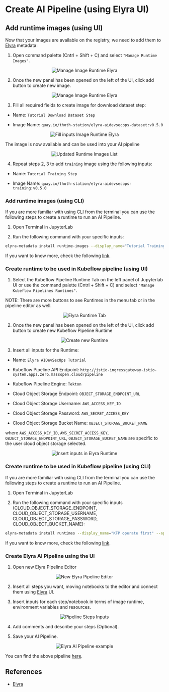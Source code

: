 # Create AI Pipeline (using Elyra UI)

## Add runtime images (using UI)

Now that your images are available on the registry, we need to add them to [Elyra][1] metadata:

1. Open command palette (Cntrl + Shift + C) and select `"Manage Runtime Images"`.

<div style="text-align:center">
<img alt="Manage Image Runtime Elyra" src="https://raw.githubusercontent.com/thoth-station/elyra-aidevsecops-tutorial/master/docs/images/ManageRuntimeImageSettingsCM.png">
</div>

2. Once the new panel has been opened on the left of the UI, click add button to create new image.

<div style="text-align:center">
<img alt="Manage Image Runtime Elyra" src="https://raw.githubusercontent.com/thoth-station/elyra-aidevsecops-tutorial/master/docs/images/AddRuntimeImage.png">
</div>

3. Fill all required fields to create image for download dataset step:

- Name: `Tutorial Download Dataset Step`

- Image Name: `quay.io/thoth-station/elyra-aidevsecops-dataset:v0.5.0`

<div style="text-align:center">
<img alt="Fill inputs Image Runtime Elyra" src="https://raw.githubusercontent.com/thoth-station/elyra-aidevsecops-tutorial/master/docs/images/FillInputsRuntimeImage.png">
</div>

The image is now available and can be used into your AI pipeline

<div style="text-align:center">
<img alt="Updated Runtime Images List" src="https://raw.githubusercontent.com/thoth-station/elyra-aidevsecops-tutorial/master/docs/images/UpdatedRuntimeImageList.png">
</div>

4. Repeat steps 2, 3 to add `training` image using the following inputs:

- Name: `Tutorial Training Step`

- Image Name: `quay.io/thoth-station/elyra-aidevsecops-training:v0.5.0`

### Add runtime images (using CLI)

If you are more familiar with using CLI from the terminal you can use the following steps to create a runtime to run an AI Pipeline.

1. Open Terminal in JupyterLab

2. Run the following command with your specific inputs:

```bash
elyra-metadata install runtime-images --display_name="Tutorial Training Step" --description="Training Step Tutorial" --image_name="quay.io/thoth-station/elyra-aidevsecops-training:v0.5.0"
```

If you want to know more, check the following [link](https://elyra.readthedocs.io/en/v2.0.1/user_guide/runtime-image-conf.html).

### Create runtime to be used in Kubeflow pipeline (using UI)

1. Select the Kubeflow Pipeline Runtime Tab on the left panel of Jupyterlab UI or use the command palette (Cntrl + Shift + C) and select `"Manage Kubeflow Pipelines Runtimes"`.

NOTE: There are more buttons to see Runtimes in the menu tab or in the pipeline editor as well.

<div style="text-align:center">
<img alt="Elyra Runtime Tab" src="https://raw.githubusercontent.com/thoth-station/elyra-aidevsecops-tutorial/master/docs/images/ElyraRuntimeTab.png">
</div>

2. Once the new panel has been opened on the left of the UI, click add button to create new Kubeflow Pipeline Runtime

<div style="text-align:center">
<img alt="Create new Runtime" src="https://raw.githubusercontent.com/thoth-station/elyra-aidevsecops-tutorial/master/docs/images/CreateNewElyraRuntime.png">
</div>

3. Insert all inputs for the Runtime:

- Name: `Elyra AIDevSecOps Tutorial`

- Kubeflow Pipeline API Endpoint: `http://istio-ingressgateway-istio-system.apps.zero.massopen.cloud/pipeline`

- Kubeflow Pipeline Engine: `Tekton`

- Cloud Object Storage Endpoint: `OBJECT_STORAGE_ENDPOINT_URL`

- Cloud Object Storage Username: `AWS_ACCESS_KEY_ID`

- Cloud Object Storage Password: `AWS_SECRET_ACCESS_KEY`

- Cloud Object Storage Bucket Name: `OBJECT_STORAGE_BUCKET_NAME`

where `AWS_ACCESS_KEY_ID`, `AWS_SECRET_ACCESS_KEY`, `OBJECT_STORAGE_ENDPOINT_URL`, `OBJECT_STORAGE_BUCKET_NAME` are specific to the user cloud object storage selected.

<div style="text-align:center">
<img alt="Insert inputs in Elyra Runtime" src="https://raw.githubusercontent.com/thoth-station/elyra-aidevsecops-tutorial/master/docs/images/InsertInputsElyraRuntime.png">
</div>

### Create runtime to be used in Kubeflow pipeline (using CLI)

If you are more familiar with using CLI from the terminal you can use the following steps to create a runtime to run an AI Pipeline.

1. Open Terminal in JupyterLab

2. Run the following command with your specific inputs (CLOUD_OBJECT_STORAGE_ENDPOINT, CLOUD_OBJECT_STORAGE_USERNAME, CLOUD_OBJECT_STORAGE_PASSWORD, CLOUD_OBJECT_BUCKET_NAME):

```bash
elyra-metadata install runtimes --display_name="KFP operate first" --api_endpoint="http://istio-ingressgateway-istio-system.apps.zero.massopen.cloud/pipeline" --engine=Tekton --cos_endpoint=CLOUD_OBJECT_STORAGE_ENDPOINT --cos_username=CLOUD_OBJECT_STORAGE_USERNAME --cos_password=CLOUD_OBJECT_STORAGE_PASSWORD --cos_bucket=CLOUD_OBJECT_BUCKET_NAME
```

If you want to know more, check the following [link](https://elyra.readthedocs.io/en/v2.0.1/user_guide/runtime-conf.html).

### Create Elyra AI Pipeline using the UI

1. Open new Elyra Pipeline Editor

<div style="text-align:center">
<img alt="New Elyra Pipeline Editor" src="https://raw.githubusercontent.com/thoth-station/elyra-aidevsecops-tutorial/master/docs/images/NewElyraPipelineEditor.png">
</div>

2. Insert all steps you want, moving notebooks to the editor and connect them using [Elyra][1] UI.

3. Insert inputs for each step/notebook in terms of image runtime, environment variables and resources.

<div style="text-align:center">
<img alt="Pipeline Steps Inputs" src="https://raw.githubusercontent.com/thoth-station/elyra-aidevsecops-tutorial/master/docs/images/AIPipelineStepInputs.png">
</div>

4. Add comments and describe your steps (Optional).

5. Save your AI Pipeline.

<div style="text-align:center">
<img alt="Elyra AI Pipeline example" src="https://raw.githubusercontent.com/thoth-station/elyra-aidevsecops-tutorial/master/docs/images/AIPipeline.png">
</div>

You can find the above pipeline [here](../../elyra-aidevsecops-tutorial.pipeline).

## References

* [Elyra][1]

[1]: https://github.com/elyra-ai/elyra
